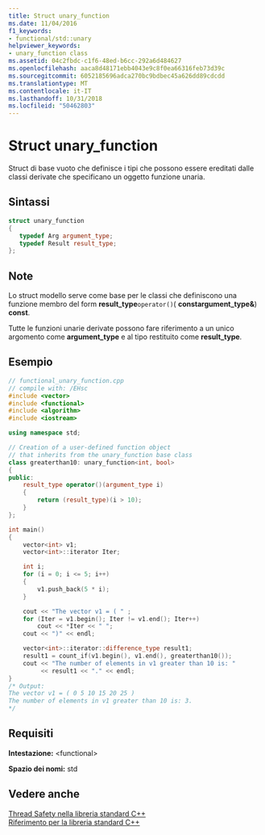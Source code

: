 ```yaml
---
title: Struct unary_function
ms.date: 11/04/2016
f1_keywords:
- functional/std::unary
helpviewer_keywords:
- unary_function class
ms.assetid: 04c2fbdc-c1f6-48ed-b6cc-292a6d484627
ms.openlocfilehash: aaca8d48171ebb4043e9c8f0ea66316feb73d39c
ms.sourcegitcommit: 6052185696adca270bc9bdbec45a626dd89cdcdd
ms.translationtype: MT
ms.contentlocale: it-IT
ms.lasthandoff: 10/31/2018
ms.locfileid: "50462803"
---
```

# <a name="unaryfunction-struct"></a>Struct unary_function

Struct di base vuoto che definisce i tipi che possono essere ereditati dalle classi derivate che specificano un oggetto funzione unaria.

## <a name="syntax"></a>Sintassi

```cpp
struct unary_function
{
   typedef Arg argument_type;
   typedef Result result_type;
};
```

## <a name="remarks"></a>Note

Lo struct modello serve come base per le classi che definiscono una funzione membro del form **result_type**`operator()`( **constargument_type&**) **const**.

Tutte le funzioni unarie derivate possono fare riferimento a un unico argomento come **argument_type** e al tipo restituito come **result_type**.

## <a name="example"></a>Esempio

```cpp
// functional_unary_function.cpp
// compile with: /EHsc
#include <vector>
#include <functional>
#include <algorithm>
#include <iostream>

using namespace std;

// Creation of a user-defined function object
// that inherits from the unary_function base class
class greaterthan10: unary_function<int, bool>
{
public:
    result_type operator()(argument_type i)
    {
        return (result_type)(i > 10);
    }
};

int main()
{
    vector<int> v1;
    vector<int>::iterator Iter;

    int i;
    for (i = 0; i <= 5; i++)
    {
        v1.push_back(5 * i);
    }

    cout << "The vector v1 = ( " ;
    for (Iter = v1.begin(); Iter != v1.end(); Iter++)
        cout << *Iter << " ";
    cout << ")" << endl;

    vector<int>::iterator::difference_type result1;
    result1 = count_if(v1.begin(), v1.end(), greaterthan10());
    cout << "The number of elements in v1 greater than 10 is: "
         << result1 << "." << endl;
}
/* Output:
The vector v1 = ( 0 5 10 15 20 25 )
The number of elements in v1 greater than 10 is: 3.
*/
```

## <a name="requirements"></a>Requisiti

**Intestazione:** \<functional>

**Spazio dei nomi:** std

## <a name="see-also"></a>Vedere anche

[Thread Safety nella libreria standard C++](../standard-library/thread-safety-in-the-cpp-standard-library.md)<br/>
[Riferimento per la libreria standard C++](../standard-library/cpp-standard-library-reference.md)<br/>
